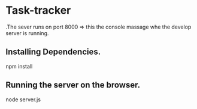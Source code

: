 # Task-tracker
  .The sever runs on port 8000 => this the console massage whe the develop server is running.

## Installing Dependencies.
  npm install
  
## Running the server on the browser.
  node server.js
